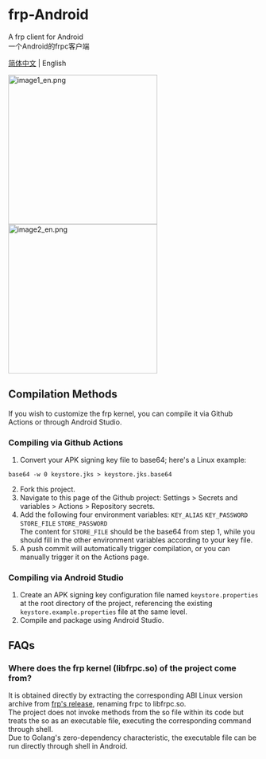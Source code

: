 # frp-Android
A frp client for Android  
一个Android的frpc客户端

[简体中文](README.md) | English

<div style="display:inline-block">
<img src="https://cdn.jsdelivr.net/gh/AceDroidX/frp-Android/image/image1_en.jpg" alt="image1_en.png" width="300">
<img src="https://cdn.jsdelivr.net/gh/AceDroidX/frp-Android/image/image2_en.jpg" alt="image2_en.png" width="300">
</div>

## Compilation Methods

If you wish to customize the frp kernel, you can compile it via Github Actions or through Android Studio.

### Compiling via Github Actions

1. Convert your APK signing key file to base64; here's a Linux example:
```shell
base64 -w 0 keystore.jks > keystore.jks.base64
```
2. Fork this project.
3. Navigate to this page of the Github project: Settings > Secrets and variables > Actions > Repository secrets.
4. Add the following four environment variables:
```KEY_ALIAS``` ```KEY_PASSWORD``` ```STORE_FILE``` ```STORE_PASSWORD```  
The content for ```STORE_FILE``` should be the base64 from step 1, while you should fill in the other environment variables according to your key file.
5. A push commit will automatically trigger compilation, or you can manually trigger it on the Actions page.

### Compiling via Android Studio

1. Create an APK signing key configuration file named ```keystore.properties``` at the root directory of the project, referencing the existing ```keystore.example.properties``` file at the same level.
2. Compile and package using Android Studio.

## FAQs
### Where does the frp kernel (libfrpc.so) of the project come from?
It is obtained directly by extracting the corresponding ABI Linux version archive from [frp's release](https://github.com/fatedier/frp/releases), renaming frpc to libfrpc.so.  
The project does not invoke methods from the so file within its code but treats the so as an executable file, executing the corresponding command through shell.  
Due to Golang's zero-dependency characteristic, the executable file can be run directly through shell in Android.